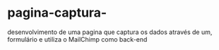 # pagina-captura-
desenvolvimento de uma pagina que captura os dados através de um, formulário e utiliza o MailChimp como back-end

